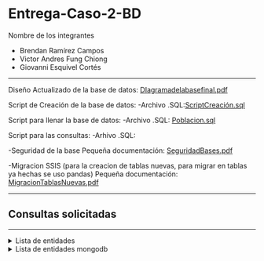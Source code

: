 # Entrega-Caso-2-BD

Nombre de los integrantes

- Brendan Ramírez Campos
- Victor Andres Fung Chiong
- Giovanni Esquivel Cortés

<hr>

Diseño Actualizado de la base de datos: [DIagramadelabasefinal.pdf](./DIagramadelabasefinal.pdf)<br>


Script de Creación de la base de datos:
-Archivo .SQL:[ScriptCreación.sql](./ScriptCreacion.sql)<br>


Script para llenar la base de datos:
-Archivo .SQL: 	[Poblacion.sql](./Poblacion.sql)<br>

Script para las consultas:
-Arhivo .SQL:

-Seguridad de la base
Pequeña documentación: [SeguridadBases.pdf](./SeguridadBases.pdf)<br>

-Migracion SSIS (para la creacion de tablas nuevas, para migrar en tablas ya hechas se uso pandas)
Pequeña documentación: [MigracionTablasNuevas.pdf](./Migraciontablasnuevas.pdf)<br>

<hr>

## Consultas solicitadas


<hr>

<details>

<summary>
	Lista de entidades
</summary>

<br>

- Personas  
- Usuarios  
	- Contraseña  
	- Habilitado  
	- Compañías (Opcional)  
- Información de contacto del usuario   
	- Tipo (correo, teléfono, fax)  
	- Última actualización  
- Países  
- States  
	- Código Postal  
	- Posición geográfica  
- Ciudades  
- Tipo de usuario de la conexión (usuario, compañía)  
- Módulos  
	- nombre  
	- lenguaje  
- Suscripciones  
	- Precio
  - Planes 
	- Detalles
  - Restricciones (Lugar y tiempo)
	- Características  
		- Nombre  
		- Límites
    - Promociones
- Pagos registrados   
- Fecha de expiración  
- Monto  
- Habilitado  
- Moneda utilizada  
- Tipo servicio  
- Servicios de Pago  
- Vinculación de redeem 
	- QR
	- Tiempo de expiración  
- Métodos de Pago  
- Pagos  
	- Medio  
	- Monto  
	- Moneda Utilizada  
	- Ritmo de Conversión  
	- Fecha 
- Compañías  
- Roles (compañía, usuarios)  
- Permisos  
- Subscripciones  
- Moneda  
- Símbolos  
- Alias  
- Nombre  
- Símbolo  
- Conversiones  
	- Fecha  
	- Es la actual  
	- Monto de cambio  
- Historial (captura detalles del servicio entre otros datos además de la frecuencia y algún tipo de preferencia)  
- Logs  
	- Tipo  
	- Referencias 1 y 2  
	- Valores de la referencia  
	- Fuente  
	- Severidad  
- Media (fotos
	- Tipo  
		- Nombre  
		- Reproductor  
	- Archivos  
		- URL (para fotos y videos)  
		- Borrado  
		- Usuario perteneciente  
		- Fecha de generación   
- Idioma  
- Traduccion  
- Slangs  
- Nombre    
- Contratos con instituciones asociadas
 - Beneficios
  - Tipos
 - Limites
 - Renovaciones
 - Direccion
 - Obligaciones

</details>

<details>
	<summary>
		Lista de entidades mongodb
	</summary>

<br>

- _id

- clienteId

- nombre

- descripcion

- precioMensual

- beneficios (array of strings)

- categoria

- marketing (object)

	- mensajePrincipal

	- publicoObjetivo (array of strings)

	- canales (array of strings)

- media (array of objects)

	- tipo

	- url

	- descripcion

- paquete (string, name of the package)

- calificacion (number)

- comentario

- fecha

- resaltado (boolean)

- respuestas (array of objects)

	- nombre

	- fecha

	- comentario

- canalContacto

- infoContacto

- fechaContacto

- motivoContacto

- agenteAsignado

- estado

- notas

- fechaRecepcion

- detalle

- canalRecepcion

- infoRecepcion

- accionesTomadas (array of strings)

- fechaResolucion

- agenteResponsable

- satisfaccionCliente

- fechaCreacion

- historial (array of objects)

	- fecha

	- accion

</details>




   


